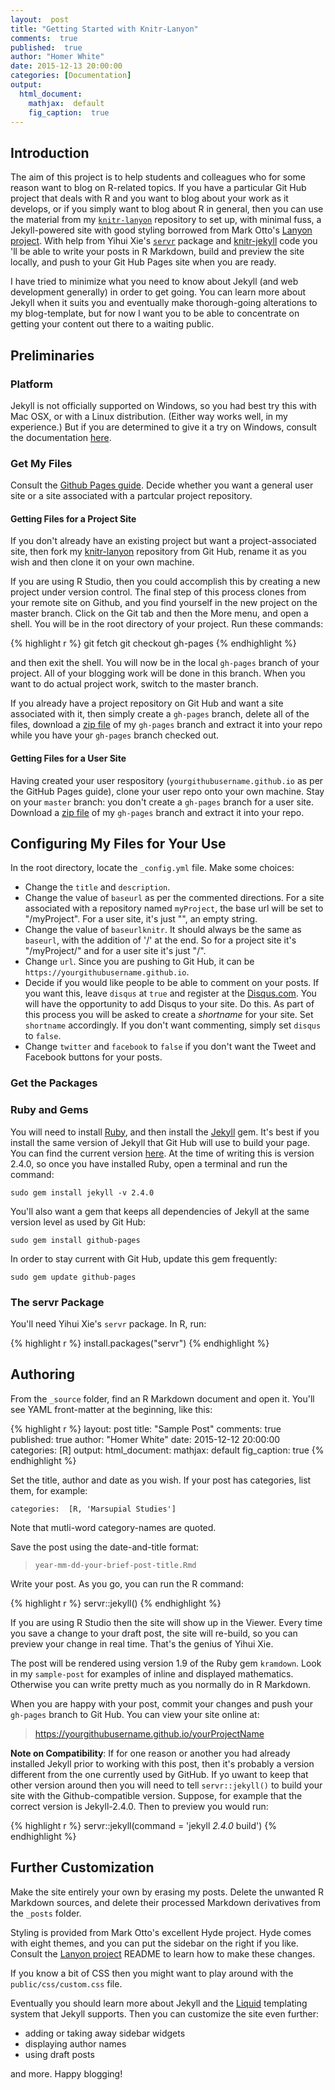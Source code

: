 ```yaml
---
layout:  post
title: "Getting Started with Knitr-Lanyon"
comments:  true
published:  true
author: "Homer White"
date: 2015-12-13 20:00:00
categories: [Documentation]
output:
  html_document:
    mathjax:  default
    fig_caption:  true
---
```



## Introduction

The aim of this project is to help students and colleagues who for some reason want to blog on R-related topics.  If you have a particular Git Hub project that deals with R and you want to blog about your work as it develops, or if you simply want to blog about R in general, then you can use the material from my [`knitr-lanyon`](https://github.com/homerhanumat/knitr-lanyon) repository to set up, with minimal fuss, a Jekyll-powered site with good styling borrowed from Mark Otto's [Lanyon project](https://github.com/poole/lanyon).  With help from Yihui Xie's [`servr`](https://github.com/yihui/servr) package and [knitr-jekyll](https://github.com/yihui/knitr-jekyll) code you 'll be able to write your posts in R Markdown, build and preview the site locally, and push to your Git Hub Pages site when you are ready.

I have tried to minimize what you need to know about Jekyll (and web development generally) in order to get going.  You can learn more about Jekyll when it suits you and eventually make thorough-going alterations to my blog-template, but for now I want you to be able to concentrate on getting your content out there to a waiting public.

## Preliminaries

### Platform

Jekyll is not officially supported on Windows, so you had best try this with Mac OSX, or with a Linux distribution.  (Either way works well, in my experience.)  But if you are determined to give it a try on Windows, consult the documentation [here](http://jekyllrb.com/docs/windows/).

### Get My Files

Consult the [Github Pages guide](https://pages.github.com/).  Decide whether you want a general user site or a site associated with a partcular project repository.

#### Getting Files for a Project Site

If you don't already have an existing project but want a project-associated site, then fork my [knitr-lanyon](https://github.com/homerhanumat/knitr-lanyon) repository from Git Hub, rename it as you wish and then clone it on your own machine.

If you are using R Studio, then you could accomplish this by creating a new project under version control.  The final step of this process clones from your remote site on Github, and you find yourself in the new project on the master branch.  Click on the Git tab and then the More menu, and open a shell.  You will be in the root directory of your project.  Run these commands:


{% highlight r %}
git fetch
git checkout gh-pages
{% endhighlight %}

and then exit the shell.  You will now be in the local `gh-pages` branch of your project.  All of your blogging work will be done in this branch.  When you want to do actual project work, switch to the master branch.


If you already have a project repository on Git Hub and want a site associated with it, then simply create a `gh-pages` branch, delete all of the files, download a [zip file](https://github.com/homerhanumat/knitr-lanyon/archive/gh-pages.zip) of my `gh-pages` branch and extract it into your repo while you have your `gh-pages` branch checked out.

#### Getting Files for a User Site

Having created your user respository (`yourgithubusername.github.io` as per the GitHub Pages guide), clone your user repo onto your own machine.  Stay on your `master` branch:  you don't create a `gh-pages` branch for a user site.  Download a [zip file](https://github.com/homerhanumat/knitr-lanyon/archive/gh-pages.zip) of my `gh-pages` branch and extract it into your repo.

## Configuring My Files for Your Use

In the root directory, locate the `_config.yml` file.  Make some choices:

* Change the `title` and `description`.
* Change the value of `baseurl` as per the commented directions.  For a site associated with a repository named `myProject`, the base url will be set to "/myProject".  For a user site, it's just "", an empty string.
* Change the value of `baseurlknitr`.  It should always be the same as `baseurl`, with the addition of '/' at the end.  So for a project site it's "/myProject/" and for a user site it's just "/".
* Change `url`.  Since you are pushing to Git Hub, it can be `https://yourgithubusername.github.io`.
* Decide if you would like people to be able to comment on your posts.  If you want this, leave `disqus` at `true` and register at the [Disqus.com](https://disqus.com/).  You will have the opportunity to add Disqus to your site.  Do this.  As part of this process you will be asked to create a *shortname* for your site.  Set `shortname` accordingly.  If you don't want commenting, simply set `disqus` to `false`.
* Change `twitter` and `facebook` to `false` if you don't want the Tweet and Facebook buttons for your posts.

### Get the Packages

### Ruby and Gems

You will need to install [Ruby](https://www.ruby-lang.org/en/downloads/), and then install the [Jekyll](http://jekyllrb.com/) gem.  It's best if you install the same version of Jekyll that Git Hub will use to build your page.  You can find the current version [here](https://pages.github.com/versions/).  At the time of writing this is version 2.4.0, so once you have installed Ruby, open a terminal and run the command:

```
sudo gem install jekyll -v 2.4.0
```

You'll also want a gem that keeps all dependencies of Jekyll at the same version level as used by Git Hub:

```
sudo gem install github-pages
```

In order to stay current with Git Hub, update this gem frequently:

```
sudo gem update github-pages
```

### The servr Package

You'll need Yihui Xie's `servr` package.  In R, run:


{% highlight r %}
install.packages("servr")
{% endhighlight %}



## Authoring

From the `_source` folder, find an R Markdown document and open it.  You'll see YAML front-matter at the beginning, like this:


{% highlight r %}
layout:  post
title: "Sample Post"
comments:  true
published:  true
author: "Homer White"
date: 2015-12-12 20:00:00
categories: [R]
output:
  html_document:
    mathjax:  default
    fig_caption:  true
{% endhighlight %}

Set the title, author and date as you wish.  If your post has categories, list them, for example:

```
categories:  [R, 'Marsupial Studies']
```

Note that mutli-word category-names are quoted.

Save the post using the date-and-title format:

> `year-mm-dd-your-brief-post-title.Rmd`

Write your post.  As you go, you can run the R command:


{% highlight r %}
servr::jekyll()
{% endhighlight %}

If you are using R Studio then the site will show up in the Viewer.  Every time you save a change to your draft post, the site will re-build, so you can preview your change in real time.  That's the genius of Yihui Xie.

The post will be rendered using version 1.9 of the Ruby gem `kramdown`.  Look in my `sample-post` for examples of inline and displayed mathematics.  Otherwise you can write pretty much as you normally do in R Markdown.

When you are happy with your post, commit your changes and push your `gh-pages` branch to Git Hub.  You can view your site online at:

> https://yourgithubusername.github.io/yourProjectName

**Note on Compatibility**:  If for one reason or another you had already installed Jekyll prior to working with this post, then it's probably a version different from the one currently used by GitHub.  If yo uwant to keep that other version around then you will need to tell `servr::jekyll()` to build your site with the Github-compatible version.  Suppose, for example that the correct version is Jekyll-2.4.0.  Then to preview you would run:


{% highlight r %}
servr::jekyll(command = 'jekyll _2.4.0_ build')
{% endhighlight %}


## Further Customization

Make the site entirely your own by erasing my posts.  Delete the unwanted R Markdown sources, and delete their processed Markdown derivatives from the `_posts` folder.

Styling is provided from Mark Otto's excellent Hyde project.  Hyde comes with eight themes, and you can put the sidebar on the right if you like.  Consult the [Lanyon project](https://github.com/poole/lanyon) README to learn how to make these changes.

If you know a bit of CSS then you might want to play around with the  `public/css/custom.css` file.

Eventually you should learn more about Jekyll and the [Liquid](http://liquidmarkup.org/) templating system that Jekyll supports.  Then you can customize the site even further:

* adding or taking away sidebar widgets
* displaying author names
* using draft posts

and more.  Happy blogging!
